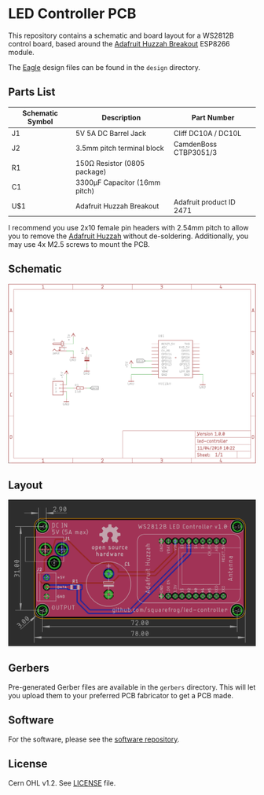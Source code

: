 # LED Controller PCB

This repository contains a schematic and board layout for a WS2812B control board, based around the [Adafruit Huzzah Breakout](https://www.adafruit.com/product/2471) ESP8266 module.

The [Eagle](https://www.autodesk.com/products/eagle/overview) design files can be found in the `design` directory.

## Parts List

| Schematic Symbol | Description                   | Part Number              |
|------------------|-------------------------------|--------------------------|
| J1               | 5V 5A DC Barrel Jack          | Cliff DC10A / DC10L      |
| J2               | 3.5mm pitch terminal block    | CamdenBoss CTBP3051/3    |
| R1               | 150Ω Resistor (0805 package)  |                          |
| C1               | 3300µF Capacitor (16mm pitch) |                          |
| U$1              | Adafruit Huzzah Breakout      | Adafruit product ID 2471 |

I recommend you use 2x10 female pin headers with 2.54mm pitch to allow you to remove the [Adafruit Huzzah](https://www.adafruit.com/product/2471) without de-soldering.  Additionally, you may use 4x M2.5 screws to mount the PCB.

## Schematic

![Schematic](documents/schematic.png)

## Layout

![Layout](documents/board.png)

## Gerbers

Pre-generated Gerber files are available in the `gerbers` directory. This will let you upload them to your preferred PCB fabricator to get a PCB made.

## Software

For the software, please see the [software repository](https://github.com/squarefrog/led-controller-software).

## License

Cern OHL v1.2. See [LICENSE](LICENSE) file.
